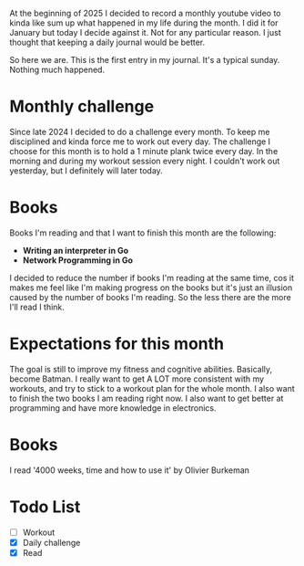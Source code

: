 At the beginning of 2025 I decided to record a monthly youtube video to kinda like sum up
what happened in my life during the month. I did it for January but today I decide against it.
Not for any particular reason. I just thought that keeping a daily journal would be better.

So here we are. This is the first entry in my journal. It's a typical sunday. Nothing much happened.

# Monthly challenge
Since late 2024 I decided to do a challenge every month. To keep me disciplined and kinda force me
to work out every day. The challenge I choose for this month is to hold a 1 minute plank twice every day.
In the morning and during my workout session every night. I couldn't work out yesterday, but I definitely will later
today.

# Books
Books I'm reading and that I want to finish this month are the following:
- **Writing an interpreter in Go**
- **Network Programming in Go**

I decided to reduce the number if books I'm reading at the same time, cos it makes me feel like I'm making progress on the
books but it's just an illusion caused by the number of books I'm reading. So the less there are the more I'll read I think.

# Expectations for this month
The goal is still to improve my fitness and cognitive abilities. Basically, become Batman. I really want to get A LOT more 
consistent with my workouts, and try to stick to a workout plan for the whole month. I also want to finish the two books
I am reading right now. I also want to get better at programming and have more knowledge in electronics.

# Books
I read '4000 weeks, time and how to use it' by Olivier Burkeman


# Todo List
- [ ] Workout
- [x] Daily challenge
- [x] Read
